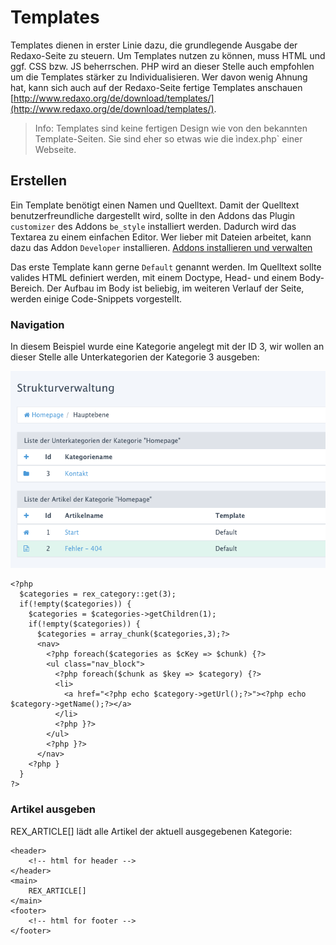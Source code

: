 # Templates

Templates dienen in erster Linie dazu, die grundlegende Ausgabe der Redaxo-Seite zu steuern. Um Templates nutzen zu können, muss HTML und ggf. CSS bzw. JS beherrschen. PHP wird an dieser Stelle auch empfohlen um die Templates stärker zu Individualisieren. Wer davon wenig Ahnung hat, kann sich auch auf der Redaxo-Seite fertige Templates anschauen [http://www.redaxo.org/de/download/templates/](http://www.redaxo.org/de/download/templates/).

> Info: Templates sind keine fertigen Design wie von den bekannten Template-Seiten. Sie sind eher so etwas wie die ìndex.php` einer Webseite.

## Erstellen

Ein Template benötigt einen Namen und Quelltext. Damit der Quelltext benutzerfreundliche dargestellt wird, sollte in den Addons das Plugin `customizer` des Addons `be_style` installiert werden. Dadurch wird das Textarea zu einem einfachen Editor. Wer lieber mit Dateien arbeitet, kann dazu das Addon `Developer` installieren. [Addons installieren und verwalten]()

Das erste Template kann gerne `Default` genannt werden. Im Quelltext sollte valides HTML definiert werden, mit einem Doctype, Head- und einem Body-Bereich. Der Aufbau im Body ist beliebig, im weiteren Verlauf der Seite, werden einige Code-Snippets vorgestellt.

### Navigation

In diesem Beispiel wurde eine Kategorie angelegt mit der ID 3, wir wollen an dieser Stelle alle Unterkategorien der Kategorie 3 ausgeben:

![Kategorien ID](../../assets/templates/categories.png)

```
<?php
  $categories = rex_category::get(3);
  if(!empty($categories)) {
    $categories = $categories->getChildren(1);
    if(!empty($categories)) {
      $categories = array_chunk($categories,3);?>
      <nav>
        <?php foreach($categories as $cKey => $chunk) {?>
        <ul class="nav_block">
          <?php foreach($chunk as $key => $category) {?>
          <li>
            <a href="<?php echo $category->getUrl();?>"><?php echo $category->getName();?></a>
          </li>
          <?php }?>
        </ul>
        <?php }?>
      </nav>
    <?php }
  }
?>
```

### Artikel ausgeben

REX_ARTICLE[] lädt alle Artikel der aktuell ausgegebenen Kategorie:

```
<header>
	<!-- html for header -->
</header>
<main>
	REX_ARTICLE[]
</main>
<footer>
	<!-- html for footer -->
</footer>
```